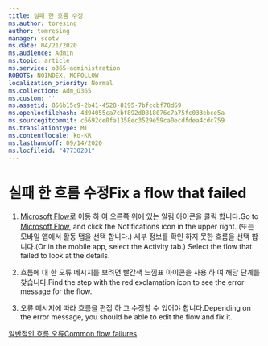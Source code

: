 ```yaml
---
title: 실패 한 흐름 수정
ms.author: toresing
author: tomresing
manager: scotv
ms.date: 04/21/2020
ms.audience: Admin
ms.topic: article
ms.service: o365-administration
ROBOTS: NOINDEX, NOFOLLOW
localization_priority: Normal
ms.collection: Adm_O365
ms.custom: ''
ms.assetid: 856b15c9-2b41-4528-8195-7bfccbf78d69
ms.openlocfilehash: 4d94055ca7cbf892d0818076c7a75fc033ebce5a
ms.sourcegitcommit: c6692ce0fa1358ec3529e59ca0ecdfdea4cdc759
ms.translationtype: MT
ms.contentlocale: ko-KR
ms.lasthandoff: 09/14/2020
ms.locfileid: "47730201"
---
```

# <a name="fix-a-flow-that-failed"></a><span data-ttu-id="f37c6-102">실패 한 흐름 수정</span><span class="sxs-lookup"><span data-stu-id="f37c6-102">Fix a flow that failed</span></span>

1. <span data-ttu-id="f37c6-103">[Microsoft Flow](https://flow.microsoft.com/)로 이동 하 여 오른쪽 위에 있는 알림 아이콘을 클릭 합니다.</span><span class="sxs-lookup"><span data-stu-id="f37c6-103">Go to [Microsoft Flow](https://flow.microsoft.com/), and click the Notifications icon in the upper right.</span></span> <span data-ttu-id="f37c6-104">(또는 모바일 앱에서 활동 탭을 선택 합니다.) 세부 정보를 확인 하지 못한 흐름을 선택 합니다.</span><span class="sxs-lookup"><span data-stu-id="f37c6-104">(Or in the mobile app, select the Activity tab.) Select the flow that failed to look at the details.</span></span>
    
2. <span data-ttu-id="f37c6-105">흐름에 대 한 오류 메시지를 보려면 빨간색 느낌표 아이콘을 사용 하 여 해당 단계를 찾습니다.</span><span class="sxs-lookup"><span data-stu-id="f37c6-105">Find the step with the red exclamation icon to see the error message for the flow.</span></span>
    
3. <span data-ttu-id="f37c6-106">오류 메시지에 따라 흐름을 편집 하 고 수정할 수 있어야 합니다.</span><span class="sxs-lookup"><span data-stu-id="f37c6-106">Depending on the error message, you should be able to edit the flow and fix it.</span></span> 
    
[<span data-ttu-id="f37c6-107">일반적인 흐름 오류</span><span class="sxs-lookup"><span data-stu-id="f37c6-107">Common flow failures</span></span>](https://go.microsoft.com/fwlink/?linkid=872110)
  

